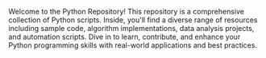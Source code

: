 
Welcome to the Python Repository! This repository is a comprehensive collection of Python scripts. Inside, you'll find a diverse range of resources including sample code, algorithm implementations, data analysis projects, and automation scripts. Dive in to learn, contribute, and enhance your Python programming skills with real-world applications and best practices.
